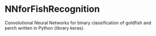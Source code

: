 # NNforFishRecognition
Convolutional Neural Networks for binary classification of goldfish and perch written in Python (library keras).
